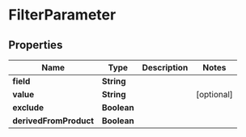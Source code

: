 

# FilterParameter


## Properties

| Name | Type | Description | Notes |
|------------ | ------------- | ------------- | -------------|
|**field** | **String** |  |  |
|**value** | **String** |  |  [optional] |
|**exclude** | **Boolean** |  |  |
|**derivedFromProduct** | **Boolean** |  |  |




